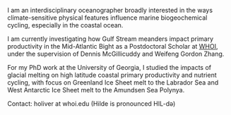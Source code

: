 I am an interdisciplinary oceanographer broadly interested in the ways climate-sensitive physical features influence marine biogeochemical cycling, especially in the coastal ocean.

I am currently investigating how Gulf Stream meanders impact primary productivity in the Mid-Atlantic Bight as a Postdoctoral Scholar at [WHOI](https://www.whoi.edu/profile/holiver/), under the supervision of Dennis McGillicuddy and Weifeng Gordon Zhang.

For my PhD work at the University of Georgia, I studied the impacts of glacial melting on high latitude coastal primary productivity and nutrient cycling, with focus on Greenland Ice Sheet melt to the Labrador Sea and West Antarctic Ice Sheet melt to the Amundsen Sea Polynya.

Contact: holiver at whoi.edu (Hilde is pronounced HIL-də)
